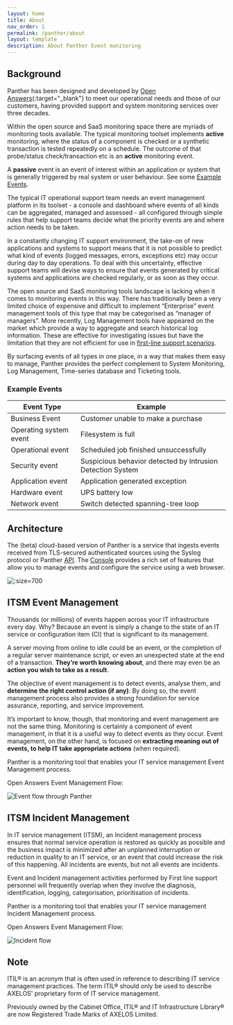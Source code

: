 ```yaml
---
layout: home
title: About
nav_order: 1
permalink: /panther/about
layout: template
description: About Panther Event monitoring
---
```



## Background
Panther has been designed and developed by [Open Answers](https://www.openanswers.co.uk/){:target="_blank"} to meet our operational needs and those of our customers, having provided support and system monitoring services over three decades.

Within the open source and SaaS monitoring space there are myriads of monitoring tools available. The typical monitoring toolset implements **active** monitoring, where the status of a component is checked or a synthetic transaction is tested repeatedly on a schedule. The outcome of that probe/status check/transaction etc is an **active** monitoring event.

A **passive** event is an event of interest within an application or system that is generally triggered by real system or user behaviour. See some [Example Events](#example-events ).

The typical IT operational support team needs an event management platform in its toolset - a console and dashboard where events of all kinds can be aggregated, managed and assessed - all configured through simple rules that help support teams decide what the priority events are and where action needs to be taken.

In a constantly changing IT support environment, the take-on of new applications and systems to support means that it is not possible to predict what kind of events (logged messages, errors, exceptions etc) may occur during day to day operations. To deal with this uncertainty, effective support teams will devise ways to ensure that events generated by critical systems and applications are checked regularly, or as soon as they occur.

The open source and SaaS monitoring tools landscape is lacking when it comes to monitoring events in this way. There has traditionally been a very limited choice of expensive and difficult to implement “Enterprise” event management tools of this type that may be categorised as “manager of managers”. More recently, Log Management tools have appeared on the market which provide a way to aggregate and search historical log information. These are effective for investigating issues but have the limitation that they are not efficient for use in [first-line support scenarios](../).

By surfacing events of all types in one place, in a way that makes them easy to manage, Panther provides the perfect complement to System Monitoring, Log Management, Time-series database and Ticketing tools.

### Example Events

| Event Type             | Example                                                    |
| ---------------------- | ---------------------------------------------------------- |
| Business Event         | Customer unable to make a purchase                         |
| Operating system event | Filesystem is full                                         |
| Operational event      | Scheduled job finished unsuccessfully                      |
| Security event         | Suspicious behavior detected by Intrusion Detection System |
| Application event      | Application generated exception                            |
| Hardware event         | UPS battery low                                            |
| Network event          | Switch detected spanning-tree loop                         |

## Architecture
The (beta) cloud-based version of Panther is a service that ingests events received from TLS-secured authenticated sources using the Syslog protocol or Panther [API](../api/index.md#introduction). The [Console](../console/index.md#overview) provides a rich set of features that allow you to manage events and configure the service using a web browser.

![](../../img/PantherArchitecture.png ':size=700')


## ITSM Event Management
Thousands (or millions) of events happen across your IT infrastructure every day. Why? Because an event is simply a change to the state of an IT service or configuration item (CI) that is significant to its management.

A server moving from online to idle could be an event, or the completion of a regular server maintenance script, or even an unexpected state at the end of a transaction. **They’re worth knowing about**, and there may even be an **action you wish to take as a result**.

The objective of event management is to detect events, analyse them, and **determine the right control action (if any)**. By doing so, the event management process also provides a strong foundation for service assurance, reporting, and service improvement.

It’s important to know, though, that monitoring and event management are not the same thing. Monitoring is certainly a component of event management, in that it is a useful way to detect events as they occur. Event management, on the other hand, is focused on **extracting meaning out of events, to help IT take appropriate actions** (when required).

Panther is a monitoring tool that enables your IT service management Event Management process.

Open Answers Event Management Flow:

![Event flow through Panther](./media/EventManagementFlow.jpg)

## ITSM Incident Management
In IT service management (ITSM), an Incident management process ensures that normal service operation is restored as quickly as possible and the business impact is minimized after an unplanned interruption or reduction in quality to an IT service, or an event that could increase the risk of this happening. All incidents are events, but not all events are incidents.

Event and Incident management activities performed by First line support personnel will frequently overlap when they involve the diagnosis, identification, logging, categorisation, prioritisation of incidents.

Panther is a monitoring tool that enables your IT service management Incident Management process.

Open Answers Event Management Flow: 

![Incident flow](./media/IncidentManagementFlow.jpg)

## Note
ITIL® is an acronym that is often used in reference to describing IT service management practices. The term ITIL® should only be used to describe AXELOS' proprietary form of IT service management.

Previously owned by the Cabinet Office, ITIL® and IT Infrastructure Library® are now Registered Trade Marks of AXELOS Limited.